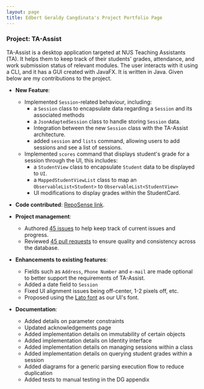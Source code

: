 ```yaml
---
layout: page
title: Edbert Geraldy Cangdinata's Project Portfolio Page
---
```


### Project: TA-Assist

TA-Assist is a desktop application targeted at NUS Teaching Assistants (TA). It helps them to keep track of their students' grades, attendance, and work submission status of relevant modules.
The user interacts with it using a CLI, and it has a GUI created with JavaFX. It is written in Java.
Given below are my contributions to the project.

* **New Feature**:
    * Implemented `Session`-related behaviour, including:
        * a `Session` class to encapsulate data regarding a `Session` and its associated methods
        * a `JsonAdaptedSession` class to handle storing `Session` data.
        * Integration between the new `Session` class with the TA-Assist architecture.
        * added `session` and `lists` command, allowing users to add sessions and see a list of sessions.
    * Implemented `scores` command that displays student's grade for a session through the UI, this includes:
      * a `StudentView` class to encapsulate `Student` data to be displayed to `UI`.
      * a `MappedStudentViewList` class to map an `ObservableList<Student>` to `ObservableList<StudentView>`
      * UI modifications to display grades within the StudentCard.

* **Code contributed**: [RepoSense link](https://nus-cs2103-ay2223s1.github.io/tp-dashboard/?search=berted&breakdown=true).

* **Project management**:
    * Authored [45 issues](https://github.com/AY2223S1-CS2103T-T12-1/tp/issues?q=is%3Aissue+author%3ABerted) to help keep track of current issues and progress.
    * Reviewed [45 pull requests](https://github.com/AY2223S1-CS2103T-T12-1/tp/pulls?q=is%3Apr+reviewed-by%3ABerted) to ensure quality and consistency across the database.

* **Enhancements to existing features**:
    * Fields such as `Address`,  `Phone Number` and `e-mail` are made optional to better support the requirements of TA-Assist.
    * Added a date field to `Session`
    * Fixed UI alignment issues being off-center, 1-2 pixels off, etc.
    * Proposed using the [Lato font](https://www.latofonts.com/) as our UI's font.

* **Documentation**:
    * Added details on parameter constraints
    * Updated acknowledgements page
    * Added implementation details on immutability of certain objects
    * Added implementation details on Identity interface
    * Added implementation details on managing sessions within a class
    * Added implementation details on querying student grades within a session
    * Added diagrams for a generic parsing execution flow to reduce duplication
    * Added tests to manual testing in the DG appendix
